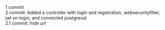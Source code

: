 1 commit \
2 commit: Added a controller with login and registration, websecurityfilter, jwt on login, and connected postgresql \
2.1 commit: hide url
